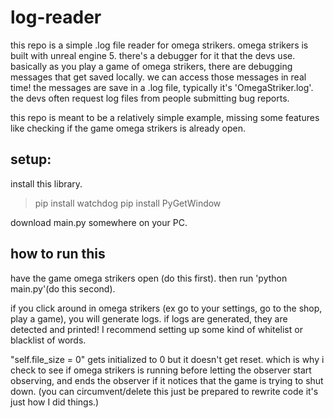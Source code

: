 # log-reader
this repo is a simple .log file reader for omega strikers.
omega strikers is built with unreal engine 5. there's a debugger for it that the devs use. basically as you play a game of omega strikers, there are debugging messages that get saved locally. we can access those messages in real time! the messages are save in a .log file, typically it's 'OmegaStriker.log'. the devs often request log files from people submitting bug reports.

this repo is meant to be a relatively simple example, missing some features like checking if the game omega strikers is already open.


## setup:
install this library.

> pip install watchdog
> pip install PyGetWindow


download main.py somewhere on your PC.


## how to run this

have the game omega strikers open (do this first).
then run 'python main.py'(do this second).

if you click around in omega strikers (ex go to your settings, go to the shop, play a game), you will generate logs. if logs are generated, they are detected and printed! I recommend setting up some kind of whitelist or blacklist of words.

"self.file_size = 0" gets initialized to 0 but it doesn't get reset. which is why i check to see if omega strikers is running before letting the observer start observing, and ends the observer if it notices that the game is trying to shut down. (you can circumvent/delete this just be prepared to rewrite code it's just how I did things.)


